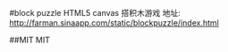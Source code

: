 #block puzzle
HTML5 canvas 搭积木游戏
地址: <http://farman.sinaapp.com/static/blockpuzzle/index.html>

##MIT
MIT
